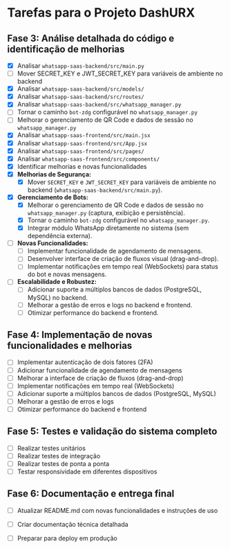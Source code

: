 # Tarefas para o Projeto DashURX

## Fase 3: Análise detalhada do código e identificação de melhorias
- [x] Analisar `whatsapp-saas-backend/src/main.py`
- [ ] Mover SECRET_KEY e JWT_SECRET_KEY para variáveis de ambiente no backend
- [x] Analisar `whatsapp-saas-backend/src/models/`
- [x] Analisar `whatsapp-saas-backend/src/routes/`
- [x] Analisar `whatsapp-saas-backend/src/whatsapp_manager.py`
- [ ] Tornar o caminho `bot-zdg` configurável no `whatsapp_manager.py`
- [ ] Melhorar o gerenciamento de QR Code e dados de sessão no `whatsapp_manager.py`
- [x] Analisar `whatsapp-saas-frontend/src/main.jsx`
- [x] Analisar `whatsapp-saas-frontend/src/App.jsx`
- [x] Analisar `whatsapp-saas-frontend/src/pages/`
- [x] Analisar `whatsapp-saas-frontend/src/components/`
- [x] Identificar melhorias e novas funcionalidades
- [x] **Melhorias de Segurança:**
  - [x] Mover `SECRET_KEY` e `JWT_SECRET_KEY` para variáveis de ambiente no backend (`whatsapp-saas-backend/src/main.py`).
- [x] **Gerenciamento de Bots:**
  - [x] Melhorar o gerenciamento de QR Code e dados de sessão no `whatsapp_manager.py` (captura, exibição e persistência).
  - [x] Tornar o caminho `bot-zdg` configurável no `whatsapp_manager.py`.
  - [x] Integrar módulo WhatsApp diretamente no sistema (sem dependência externa).
- [ ] **Novas Funcionalidades:**
  - [ ] Implementar funcionalidade de agendamento de mensagens.
  - [ ] Desenvolver interface de criação de fluxos visual (drag-and-drop).
  - [ ] Implementar notificações em tempo real (WebSockets) para status do bot e novas mensagens.
- [ ] **Escalabilidade e Robustez:**
  - [ ] Adicionar suporte a múltiplos bancos de dados (PostgreSQL, MySQL) no backend.
  - [ ] Melhorar a gestão de erros e logs no backend e frontend.
  - [ ] Otimizar performance do backend e frontend.

## Fase 4: Implementação de novas funcionalidades e melhorias
- [ ] Implementar autenticação de dois fatores (2FA)
- [ ] Adicionar funcionalidade de agendamento de mensagens
- [ ] Melhorar a interface de criação de fluxos (drag-and-drop)
- [ ] Implementar notificações em tempo real (WebSockets)
- [ ] Adicionar suporte a múltiplos bancos de dados (PostgreSQL, MySQL)
- [ ] Melhorar a gestão de erros e logs
- [ ] Otimizar performance do backend e frontend

## Fase 5: Testes e validação do sistema completo
- [ ] Realizar testes unitários
- [ ] Realizar testes de integração
- [ ] Realizar testes de ponta a ponta
- [ ] Testar responsividade em diferentes dispositivos

## Fase 6: Documentação e entrega final
- [ ] Atualizar README.md com novas funcionalidades e instruções de uso
- [ ] Criar documentação técnica detalhada
- [ ] Preparar para deploy em produção



